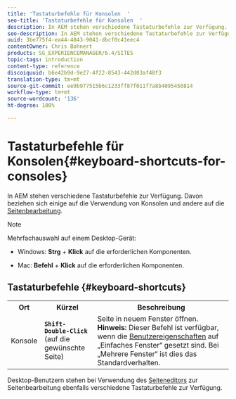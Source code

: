 ```yaml
---
title: 'Tastaturbefehle für Konsolen  '
seo-title: 'Tastaturbefehle für Konsolen  '
description: In AEM stehen verschiedene Tastaturbefehle zur Verfügung. Davon beziehen sich einige auf die Verwendung von Konsolen und andere auf die Seitenbearbeitung.
seo-description: In AEM stehen verschiedene Tastaturbefehle zur Verfügung. Davon beziehen sich einige auf die Verwendung von Konsolen und andere auf die Seitenbearbeitung.
uuid: 3be775f4-ea44-4843-9041-dbcf0c41eec4
contentOwner: Chris Bohnert
products: SG_EXPERIENCEMANAGER/6.4/SITES
topic-tags: introduction
content-type: reference
discoiquuid: b6e42b9d-9e27-4f22-8543-442d03af48f3
translation-type: tm+mt
source-git-commit: ee9b977515b6c1233ff87f011f7a8b4095450814
workflow-type: tm+mt
source-wordcount: '136'
ht-degree: 100%

---
```



# Tastaturbefehle für Konsolen{#keyboard-shortcuts-for-consoles}

In AEM stehen verschiedene Tastaturbefehle zur Verfügung. Davon beziehen sich einige auf die Verwendung von Konsolen und andere auf die [Seitenbearbeitung](/help/sites-classic-ui-authoring/classic-page-author-keyboard-shortcuts.md).

>[!NOTE]
>
>Mehrfachauswahl auf einem Desktop-Gerät:
>
>* Windows: **Strg** + **Klick** auf die erforderlichen Komponenten.
   >
   >
* Mac: **Befehl** + **Klick** auf die erforderlichen Komponenten.

>



## Tastaturbefehle {#keyboard-shortcuts}

<table> 
 <tbody> 
  <tr> 
   <th>Ort</th> 
   <th>Kürzel</th> 
   <th>Beschreibung</th> 
  </tr> 
  <tr> 
   <td>Konsole</td> 
   <td><strong><code>Shift-Double-Click</code></strong><br /> (auf die gewünschte Seite)</td> 
   <td>Seite in neuem Fenster öffnen.<br />
<strong>Hinweis:</strong> Dieser Befehl ist verfügbar, wenn die <a href="/help/sites-classic-ui-authoring/author-env-user-props.md">Benutzereigenschaften</a> auf „Einfaches Fenster“ gesetzt sind. Bei „Mehrere Fenster“ ist dies das Standardverhalten.</td> 
  </tr> 
 </tbody> 
</table>

Desktop-Benutzern stehen bei Verwendung des [Seiteneditors](/help/sites-classic-ui-authoring/classic-page-author-keyboard-shortcuts.md) zur Seitenbearbeitung ebenfalls verschiedene Tastaturbefehle zur Verfügung.
